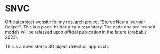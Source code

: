 # SNVC

Official project website for my research project "Stereo Neural Vernier Caliper". This is a place-holder github repository. The code and pre-trained models will be released upon official publication in the future (probably 2022).


This is a novel stereo 3D object detection approach.

